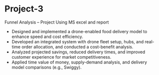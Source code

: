 # Project-3
Funnel Analysis – Project Using MS excel and report
- Designed and implemented a drone-enabled food delivery model to enhance speed and cost efficiency.
- Developed an integrated system with drone fleet setup, hubs, and real-time order allocation, and conducted a cost-benefit
analysis.
- Analyzed projected savings, reduced delivery times, and improved customer experience for market competitiveness.
- Applied time value of money, supply-demand analysis, and delivery model comparisons (e.g., Swiggy).
